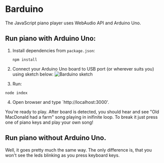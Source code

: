 # Barduino
The JavaScript piano player uses WebAudio API and Arduino Uno.

## Run piano with Arduino Uno:
1. Install dependencies from `package.json`:

   ```
   npm install
   ```

2. Connect your Arduino Uno board to USB port (or wherever suits you) using sketch below:
![Barduino sketch](http://i.imgur.com/ZAaAUCX.jpg)
3. Run:

  ```
  node index
  ```

4. Open browser and type `http://localhost:3000'.

You're ready to play. After board is detected, you should hear and see "Old MacDonald had a farm" song playing in inifinite loop. To break it just press one of piano keys and play your own song!

## Run piano without Arduino Uno.
Well, it goes pretty much the same way. The only difference is, that you won't see the leds blinking as you press keyboard keys. 




